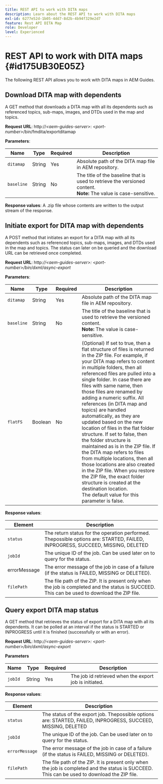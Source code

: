 ```yaml
---
title: REST API to work with DITA maps
description: Learn about the REST API to work with DITA maps
exl-id: 6277e52d-1b05-4dd7-8d2b-4b94f329e2d7
feature: Rest API DITA Map
role: Developer
level: Experienced
---
```

# REST API to work with DITA maps {#id175UB30E05Z}

The following REST API allows you to work with DITA maps in AEM Guides.

## Download DITA map with dependents 

A GET method that downloads a DITA map with all its dependents such as referenced topics, sub-maps, images, and DTDs used in the map and topics.

**Request URL**:
http://*<aem-guides-server\>*: *<port-number\>*/bin/fmdita/exportditamap

**Parameters**:

|Name|Type|Required|Description|
|----|----|--------|-----------|
|`ditamap`|String|Yes|Absolute path of the DITA map file in AEM repository.|
|`baseline`|String|No|The title of the baseline that is used to retrieve the versioned content. <br> **Note:** The value is case-sensitive. |

**Response values**:
A .zip file whose contents are written to the output stream of the response.

## Initiate export for DITA map with dependents 

A POST method that initiates an export for a DITA map with all its dependents such as referenced topics, sub-maps, images, and DTDs used in the map and topics. The status can later on be queried and the download URL can be retrieved once completed.

**Request URL**:
http:*//<aem-guides-server\>: <port-number\>/bin/dxml/async-export*

**Parameters**:

|Name|Type|Required|Description|
|----|----|--------|-----------|
|`ditamap`|String|Yes|Absolute path of the DITA map file in AEM repository.|
|`baseline`|String|No|The title of the baseline that is used to retrieve the versioned content. <br> **Note:** The value is case-sensitive.|
|`flatFS`|Boolean|No|\(Optional\) If set to true, then a flat structure of files is returned in the ZIP file. For example, if your DITA map refers to content in multiple folders, then all referenced files are pulled into a single folder. In case there are files with same name, then those files are renamed by adding a numeric suffix. All references \(in DITA map and topics\) are handled automatically, as they are updated based on the new location of files in the flat folder structure. If set to false, then the folder structure is maintained as is in the ZIP file. If the DITA map refers to files from multiple locations, then all those locations are also created in the ZIP file. When you restore the ZIP file, the exact folder structure is created at the destination location. <br> The default value for this parameter is false.|

**Response values**:

|Element|Description|
|-------|-----------|
|`status`|The return status for the operation performed. Thepossible options are: STARTED, FAILED, INPROGRESS, SUCCEED, MISSING, DELETED|
|`jobId`|The unique ID of the job. Can be used later on to query for the status.|
|errorMessage|The error message of the job in case of a failure \(if the status is FAILED, MISSING or DELETED\).|
|`filePath`|The file path of the ZIP. It is present only when the job is completed and the status is SUCCEED. This can be used to download the ZIP file.|

## Query export DITA map status 

A GET method that retrieves the status of export for a DITA map with all its dependents. It can be polled at an interval if the status is STARTED or INPROGRESS until it is finished \(successfully or with an error\).

**Request URL**:
http:*//<aem-guides-server\>: <port-number\>/bin/dxml/async-export*

**Parameters**

|Name|Type|Required|Description|
|----|----|--------|-----------|
|`jobId`|String|Yes|The job id retrieved when the export job is initiated.|

**Response values**:

|Element|Description|
|-------|-----------|
|`status`|The status of the export job. Thepossible options are: STARTED, FAILED, INPROGRESS, SUCCEED, MISSING, DELETED|
|`jobId`|The unique ID of the job. Can be used later on to query for the status.|
|`errorMessage`|The error message of the job in case of a failure \(if the status is FAILED, MISSING or DELETED\).|
|`filePath`|The file path of the ZIP. It is present only when the job is completed and the status is SUCCEED. This can be used to download the ZIP file.|
